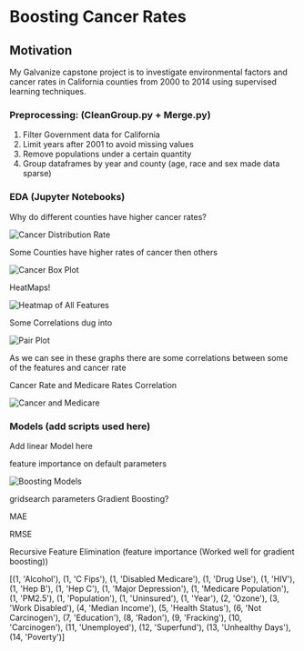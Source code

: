# Boosting Cancer Rates

## Motivation

My Galvanize capstone project is to investigate environmental factors and cancer rates in California counties from 2000 to 2014 using supervised learning techniques.

### Preprocessing: (CleanGroup.py + Merge.py)
1) Filter Government data for California
2) Limit years after 2001 to avoid missing values
3) Remove populations under a certain quantity
4) Group dataframes by year and county (age, race and sex made data sparse)


### EDA (Jupyter Notebooks)
Why do different counties have higher cancer rates?

![Cancer Distribution Rate](https://github.com/DataDanD/CancerCapstone/blob/master/Graphs/CanDis.png)


Some Counties have higher rates of cancer then others

![Cancer Box Plot](https://github.com/DataDanD/CancerCapstone/blob/master/Graphs/CanCounty.png)


HeatMaps!

![Heatmap of All Features](https://github.com/DataDanD/CancerCapstone/blob/master/Graphs/heatmap.png)


Some Correlations dug into

![Pair Plot](https://github.com/DataDanD/CancerCapstone/blob/master/Graphs/pair.png)


As we can see in these graphs there are some correlations between some of the features and cancer rate

Cancer Rate and Medicare Rates Correlation

![Cancer and Medicare](https://github.com/DataDanD/CancerCapstone/blob/master/Graphs/CanMed.png)



### Models (add scripts used here)

Add linear Model here



feature importance on default parameters

![Boosting Models](https://github.com/DataDanD/CancerCapstone/blob/master/Graphs/RelevanceBoost.png)


gridsearch parameters Gradient Boosting?

MAE 

RMSE 



Recursive Feature Elimination (feature importance (Worked well for gradient boosting))

[(1, 'Alcohol'), (1, 'C Fips'), (1, 'Disabled Medicare'), (1, 'Drug Use'), (1, 'HIV'), (1, 'Hep B'), (1, 'Hep C'), (1, 'Major Depression'), (1, 'Medicare Population'), (1, 'PM2.5'), (1, 'Population'), (1, 'Uninsured'), (1, 'Year'), (2, 'Ozone'), (3, 'Work Disabled'), (4, 'Median Income'), (5, 'Health Status'), (6, 'Not Carcinogen'), (7, 'Education'), (8, 'Radon'), (9, 'Fracking'), (10, 'Carcinogen'), (11, 'Unemployed'), (12, 'Superfund'), (13, 'Unhealthy Days'), (14, 'Poverty')]




